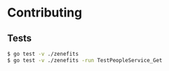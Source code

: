 # Contributing

## Tests

```bash
$ go test -v ./zenefits
$ go test -v ./zenefits -run TestPeopleService_Get
```

